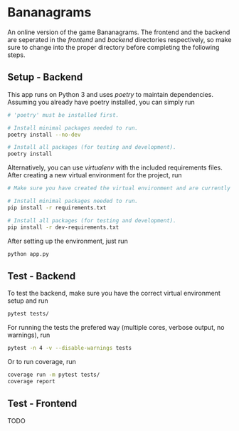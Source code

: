 # Bananagrams

An online version of the game Bananagrams. The frontend and the backend are seperated in the *frontend* and *backend* directories respectively, so make sure to change into the proper directory before completing the following steps.

## Setup - Backend

This app runs on Python 3 and uses *poetry* to maintain dependencies. Assuming you already have poetry installed, you can simply run

```bash
# 'poetry' must be installed first.

# Install minimal packages needed to run.
poetry install --no-dev

# Install all packages (for testing and development).
poetry install
```

Alternatively, you can use *virtualenv* with the included requirements files. After creating a new virtual environment for the project, run

```bash
# Make sure you have created the virtual environment and are currently in it.

# Install minimal packages needed to run.
pip install -r requirements.txt

# Install all packages (for testing and development).
pip install -r dev-requirements.txt
```

After setting up the environment, just run
```bash
python app.py
```

## Test - Backend
To test the backend, make sure you have the correct virtual environment setup and run
```bash
pytest tests/
```

For running the tests the prefered way (multiple cores, verbose output, no warnings), run
```bash
pytest -n 4 -v --disable-warnings tests
```

Or to run coverage, run
```bash
coverage run -m pytest tests/
coverage report
```


## Test - Frontend

TODO